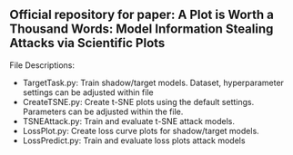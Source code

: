 ## Official repository for paper: A Plot is Worth a Thousand Words: Model Information Stealing Attacks via Scientific Plots

File Descriptions:
- TargetTask.py: Train shadow/target models. Dataset, hyperparameter settings can be adjusted within file
- CreateTSNE.py: Create t-SNE plots using the default settings. Parameters can be adjusted within the file. 
- TSNEAttack.py: Train and evaluate t-SNE attack models. 
- LossPlot.py: Create loss curve plots for shadow/target models.
- LossPredict.py: Train and evaluate loss plots attack models
